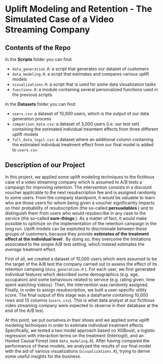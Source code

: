 # Uplift Modeling and Retention - The Simulated Case of a Video Streaming Company

## Contents of the Repo
In the <b> Scripts </b> folder you can find:
- `data_generation.R`: a script that generates our dataset of customers
- `data_modeling.R`: a script that estimates and compares various uplift models
- `visualizations.R`: a script that is used for some data visualization tasks 
- `functions.R`: a module containing several personalized functions used in the previous scripts. <br>

In the <b> Datasets </b> folder you can find: 
- `users.csv`: a dataset of 10,000 users, which is the output of our data generation process
- `comparison_data.csv`: a dataset of 3,000 users (i.e. our test set) containing the estimated individual treamtent effects from three different uplift models
- `full_data_logit.csv`: a dataset where an additional column containing the estimated individual treatment effect from our final model is added to `users.csv`. 

## Description of our Project
In this project, we applied some uplift modeling techniques to the fictitious case of a video streaming company which is assumed to A/B tests a campaign for improving retention. The intervention consists in a discount voucher applicable to the next resubscription fee and is assigned randomly to some users. From the company standpoint, it would be valuable to learn who are those users for whom being given a voucher significantly impacts on their probability of resubscription (the so-called <b> persuadables </b>) and to distinguish them from users who would resubscribe in any case to the service (the so-called <b> sure-things </b>). As a matter of fact, it would make possible to optimize on the implementation of the retention campaign in the long run.  Uplift models can be exploited to discriminate between these groups of customers, because they provide <b> estimates of the treatment effect at the individual level </b>. By doing so,  they overcome  the limitations  associated to the simple A/B test setting, which instead estimates the <i> average </i> treatment effect.

First of all, we created a dataset of 10,000 users which were assumed to be the target of the A/B test the company carried out to assess the effect of its retention campaing (`data_generation.R` ). For each user, we first generated individual features which described some demographics (e.g. age, occupaton) and some behaviours related to service (e.g. rating given, time spent watching videos). Then, the intervention was randomly assigned. Finally, in order to assign resubscription, we built a user-specific utility score. The final output of this stage was a dataframe containing 10,000 rows and 13 columns (`users.csv`). This is what data analyst at our fictitious video streaming company were expected to observe in their database at the end of the A/B test.

At this point, we put ourselves in their shoes and we applied some uplift modeling techniques in order to estimate individual treatment effects. Specifically, we tested a two model approach based on XGBoost, a logistic regression with interaction terms on the treatment (Interlogit), and an Honest Causal Forest (see `data_modeling.R`). After having compared the performance of these models, we analyzed the results of our final model with the aid of various visualizations (`visualizations.R`), trying to derive some useful insights for the business.
